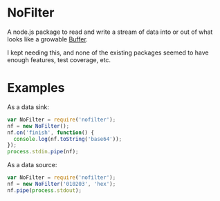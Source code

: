 # NoFilter

A node.js package to read and write a stream of data into or out of what looks
like a growable [Buffer](https://nodejs.org/api/buffer.html).

I kept needing this, and none of the existing packages seemed to have enough
features, test coverage, etc.

# Examples

As a data sink:
```javascript
var NoFilter = require('nofilter');
nf = new NoFilter();
nf.on('finish', function() {
  console.log(nf.toString('base64'));
});
process.stdin.pipe(nf);
```

As a data source:
```javascript
var NoFilter = require('nofilter');
nf = new NoFilter('010203', 'hex');
nf.pipe(process.stdout);
```

